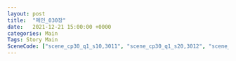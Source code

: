 ```yaml
---
layout: post
title:  "메인_030장"
date:   2021-12-21 15:00:00 +0000
categories: Main
Tags: Story Main
SceneCode: ["scene_cp30_q1_s10,3011", "scene_cp30_q1_s20,3012", "scene_cp30_q2_s10,3021", "scene_cp30_q2_s20,3022", "scene_cp30_q3_s10,3031", "scene_cp30_q3_s20,3032", "scene_cp30_q4_s10,3041", "scene_cp30_q4_s20,3042", "scene_cp30_q4_s30,3043"]
---
```

